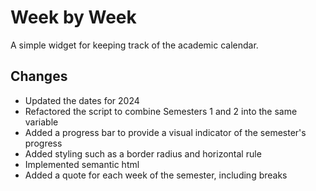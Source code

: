 # Week by Week

A simple widget for keeping track of the academic calendar.

## Changes

- Updated the dates for 2024
- Refactored the script to combine Semesters 1 and 2 into the same variable
- Added a progress bar to provide a visual indicator of the semester's progress
- Added styling such as a border radius and horizontal rule
- Implemented semantic html
- Added a quote for each week of the semester, including breaks